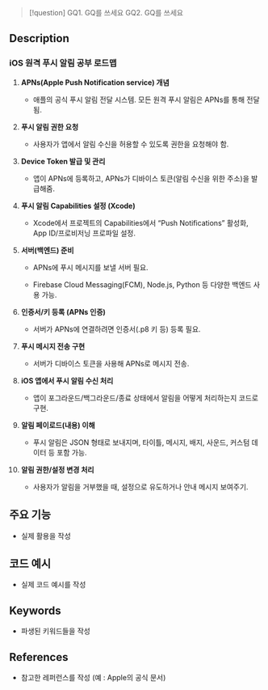 >[!question]
>GQ1. GQ를 쓰세요
>GQ2. GQ를 쓰세요

## Description
### **iOS 원격 푸시 알림 공부 로드맵**

1. **APNs(Apple Push Notification service) 개념**
    
    - 애플의 공식 푸시 알림 전달 시스템. 모든 원격 푸시 알림은 APNs를 통해 전달됨.
        
    
2. **푸시 알림 권한 요청**
    
    - 사용자가 앱에서 알림 수신을 허용할 수 있도록 권한을 요청해야 함.
        
    
3. **Device Token 발급 및 관리**
    
    - 앱이 APNs에 등록하고, APNs가 디바이스 토큰(알림 수신을 위한 주소)을 발급해줌.
        
    
4. **푸시 알림 Capabilities 설정 (Xcode)**
    
    - Xcode에서 프로젝트의 Capabilities에서 “Push Notifications” 활성화, App ID/프로비저닝 프로파일 설정.
        
    
5. **서버(백엔드) 준비**
    
    - APNs에 푸시 메시지를 보낼 서버 필요.
        
    - Firebase Cloud Messaging(FCM), Node.js, Python 등 다양한 백엔드 사용 가능.
        
    
6. **인증서/키 등록 (APNs 인증)**
    
    - 서버가 APNs에 연결하려면 인증서(.p8 키 등) 등록 필요.
        
    
7. **푸시 메시지 전송 구현**
    
    - 서버가 디바이스 토큰을 사용해 APNs로 메시지 전송.
        
    
8. **iOS 앱에서 푸시 알림 수신 처리**
    
    - 앱이 포그라운드/백그라운드/종료 상태에서 알림을 어떻게 처리하는지 코드로 구현.
        
    
9. **알림 페이로드(내용) 이해**
    
    - 푸시 알림은 JSON 형태로 보내지며, 타이틀, 메시지, 배지, 사운드, 커스텀 데이터 등 포함 가능.
        
    
10. **알림 권한/설정 변경 처리**
    
    - 사용자가 알림을 거부했을 때, 설정으로 유도하거나 안내 메시지 보여주기.

## 주요 기능
+ 실제 활용을 작성

## 코드 예시
+ 실제 코드 예시를 작성

## Keywords
+ 파생된 키워드들을 작성

## References
- 참고한 레퍼런스를 작성 (예 : Apple의 공식 문서)